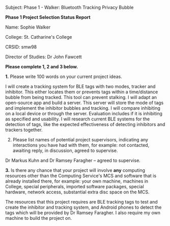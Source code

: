 Subject: Phase 1 - Walker: Bluetooth Tracking Privacy Bubble

**Phase 1 Project Selection Status Report**

Name:  Sophie Walker           

College:  St. Catharine's College         

CRSID: smw98     

Director of Studies:  Dr John Fawcett

**Please complete 1, 2 and 3 below.**

**1.** Please write 100 words on your current project ideas.

I will create a tracking system for BLE tags with two modes, tracker and inhibitor. This either locates them or prevents tags within a time/distance bubble from being tracked. This tool can prevent stalking. I will adapt an open-source app and build a server. This server will store the mode of tags and implement the inhibitor bubbles and tracking. I will compare inhibiting on a local device or through the server. Evaluation includes if it is inhibiting as specified and usability. I will research current BLE systems for the detection of tags, like the expected effectiveness of detecting inhibitors and trackers together.


2. Please list names of potential project supervisors, indicating
any interactions you have had with them, for example: not
contacted, awaiting reply, in discussion, agreed to supervise.

Dr Markus Kuhn and Dr Ramsey Faragher – agreed to supervise.

**3.** Is there any chance that your project will involve **any**
computing resources other than the Computing Service's MCS and
software that is already installed there, for example: your own
machine, machines in College, special peripherals, imported
software packages, special hardware, network access, substantial
extra disc space on the MCS.

The resources that this project requires are BLE tracking tags to test and create the inhibitor and tracking system, and Android phones to detect the tags which will be provided by Dr Ramsey Faragher. I also require my own machine to build the project on.